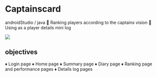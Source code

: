 # Captainscard
androidStudio / java
📌 Ranking players according to the captains vision
📌 Using as a player details mini log

![](https://github.com/bhathi97/Captainscard/blob/rank/banner.jpg)

## objectives

♦ Login page
♦ Home page
♦ Summary page
♦ Diary page
♦ Ranking page and performance pages 
♦ Details log pages




